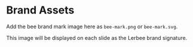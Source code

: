 # Brand Assets

Add the bee brand mark image here as `bee-mark.png` or `bee-mark.svg`.

This image will be displayed on each slide as the Lerbee brand signature.